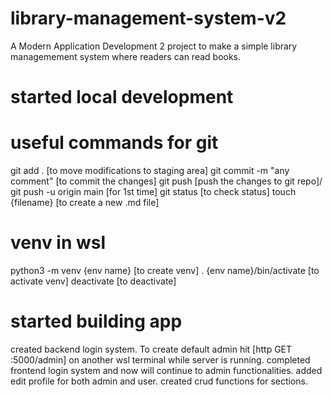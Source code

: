 # library-management-system-v2
A Modern Application Development 2 project to make a simple 
library managemement system where readers can read books.
# started local development
# useful commands for git
git add . [to move modifications to staging area]
git commit -m "any comment" [to commit the changes]
git push [push the changes to git repo]/ git push -u origin main [for 1st time]
git status [to check status]
touch {filename} [to create a new .md file]
# venv in wsl 
python3 -m venv {env name} [to create venv]
. {env name}/bin/activate [to activate venv]
deactivate [to deactivate]
# started building app
created backend login system.
To create default admin hit [http GET :5000/admin] on another wsl terminal while server is running.
completed frontend login system and now will continue to admin functionalities.
added edit profile for both admin and user.
created crud functions for sections.